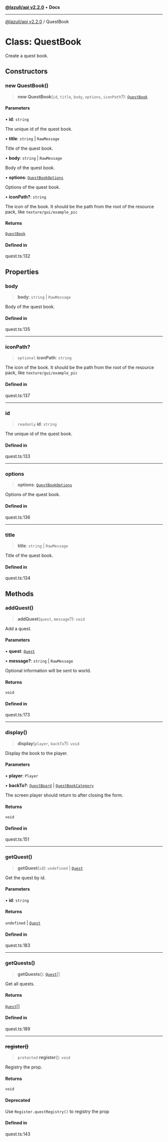 [**@lazuli/api v2.2.0**](../README.md) • **Docs**

***

[@lazuli/api v2.2.0](../globals.md) / QuestBook

# Class: QuestBook

Create a quest book.

## Constructors

### new QuestBook()

> **new QuestBook**(`id`, `title`, `body`, `options`, `iconPath`?): [`QuestBook`](QuestBook.md)

#### Parameters

• **id**: `string`

The unique id of the quest book.

• **title**: `string` \| `RawMessage`

Title of the quest book.

• **body**: `string` \| `RawMessage`

Body of the quest book.

• **options**: [`QuestBookOptions`](../interfaces/QuestBookOptions.md)

Options of the quest book.

• **iconPath?**: `string`

The icon of the book.
It should be the path from the root of the resource pack, like `texture/gui/example_pic`

#### Returns

[`QuestBook`](QuestBook.md)

#### Defined in

quest.ts:132

## Properties

### body

> **body**: `string` \| `RawMessage`

Body of the quest book.

#### Defined in

quest.ts:135

***

### iconPath?

> `optional` **iconPath**: `string`

The icon of the book.
It should be the path from the root of the resource pack, like `texture/gui/example_pic`

#### Defined in

quest.ts:137

***

### id

> `readonly` **id**: `string`

The unique id of the quest book.

#### Defined in

quest.ts:133

***

### options

> **options**: [`QuestBookOptions`](../interfaces/QuestBookOptions.md)

Options of the quest book.

#### Defined in

quest.ts:136

***

### title

> **title**: `string` \| `RawMessage`

Title of the quest book.

#### Defined in

quest.ts:134

## Methods

### addQuest()

> **addQuest**(`quest`, `message`?): `void`

Add a quest.

#### Parameters

• **quest**: [`Quest`](Quest.md)

• **message?**: `string` \| `RawMessage`

Optional information will be sent to world.

#### Returns

`void`

#### Defined in

quest.ts:173

***

### display()

> **display**(`player`, `backTo`?): `void`

Display the book to the player.

#### Parameters

• **player**: `Player`

• **backTo?**: [`QuestBoard`](QuestBoard.md) \| [`QuestBookCategory`](QuestBookCategory.md)

The screen player should return to after closing the form.

#### Returns

`void`

#### Defined in

quest.ts:151

***

### getQuest()

> **getQuest**(`id`): `undefined` \| [`Quest`](Quest.md)

Get the quest by id.

#### Parameters

• **id**: `string`

#### Returns

`undefined` \| [`Quest`](Quest.md)

#### Defined in

quest.ts:183

***

### getQuests()

> **getQuests**(): [`Quest`](Quest.md)[]

Get all quests.

#### Returns

[`Quest`](Quest.md)[]

#### Defined in

quest.ts:189

***

### ~~register()~~

> `protected` **register**(): `void`

Registry the prop.

#### Returns

`void`

#### Deprecated

Use `Register.questRegistry()` to registry the prop

#### Defined in

quest.ts:143
